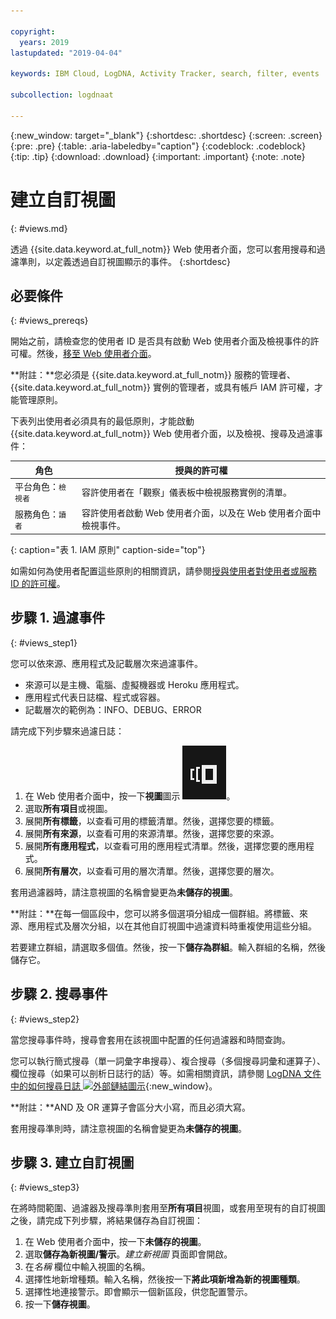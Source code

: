 ```yaml
---

copyright:
  years: 2019
lastupdated: "2019-04-04"

keywords: IBM Cloud, LogDNA, Activity Tracker, search, filter, events

subcollection: logdnaat

---
```


{:new_window: target="_blank"}
{:shortdesc: .shortdesc}
{:screen: .screen}
{:pre: .pre}
{:table: .aria-labeledby="caption"}
{:codeblock: .codeblock}
{:tip: .tip}
{:download: .download}
{:important: .important}
{:note: .note}


# 建立自訂視圖
{: #views.md}

透過 {{site.data.keyword.at_full_notm}} Web 使用者介面，您可以套用搜尋和過濾準則，以定義透過自訂視圖顯示的事件。
{:shortdesc}


## 必要條件
{: #views_prereqs}

開始之前，請檢查您的使用者 ID 是否具有啟動 Web 使用者介面及檢視事件的許可權。然後，[移至 Web 使用者介面](/docs/services/Activity-Tracker-with-LogDNA?topic=logdnaat-launch#launch)。

**附註：**您必須是 {{site.data.keyword.at_full_notm}} 服務的管理者、{{site.data.keyword.at_full_notm}} 實例的管理者，或具有帳戶 IAM 許可權，才能管理原則。

下表列出使用者必須具有的最低原則，才能啟動 {{site.data.keyword.at_full_notm}} Web 使用者介面，以及檢視、搜尋及過濾事件：

| 角色                      | 授與的許可權            |
|---------------------------|-------------------------------|  
| 平台角色：`檢視者`     | 容許使用者在「觀察」儀表板中檢視服務實例的清單。|
| 服務角色：`讀者`      | 容許使用者啟動 Web 使用者介面，以及在 Web 使用者介面中檢視事件。|
{: caption="表 1. IAM 原則" caption-side="top"} 

如需如何為使用者配置這些原則的相關資訊，請參閱[授與使用者對使用者或服務 ID 的許可權](/docs/services/Activity-Tracker-with-LogDNA?topic=logdnaat-iam_view_events#iam_view_events)。



## 步驟 1. 過濾事件
{: #views_step1}

您可以依來源、應用程式及記載層次來過濾事件。 

* 來源可以是主機、電腦、虛擬機器或 Heroku 應用程式。
* 應用程式代表日誌檔、程式或容器。
* 記載層次的範例為：INFO、DEBUG、ERROR

請完成下列步驟來過濾日誌：

1. 在 Web 使用者介面中，按一下**視圖**圖示 ![「配置」圖示](images/views.png "「配置」圖示")。
2. 選取**所有項目**或視圖。
3. 展開**所有標籤**，以查看可用的標籤清單。然後，選擇您要的標籤。
4. 展開**所有來源**，以查看可用的來源清單。然後，選擇您要的來源。
5. 展開**所有應用程式**，以查看可用的應用程式清單。然後，選擇您要的應用程式。
6. 展開**所有層次**，以查看可用的層次清單。然後，選擇您要的層次。

套用過濾器時，請注意視圖的名稱會變更為**未儲存的視圖**。

**附註：**在每一個區段中，您可以將多個選項分組成一個群組。將標籤、來源、應用程式及層次分組，以在其他自訂視圖中過濾資料時重複使用這些分組。

若要建立群組，請選取多個值。然後，按一下**儲存為群組**。輸入群組的名稱，然後儲存它。


## 步驟 2. 搜尋事件
{: #views_step2}

當您搜尋事件時，搜尋會套用在該視圖中配置的任何過濾器和時間查詢。

您可以執行簡式搜尋（單一詞彙字串搜尋）、複合搜尋（多個搜尋詞彙和運算子）、欄位搜尋（如果可以剖析日誌行的話）等。如需相關資訊，請參閱 [LogDNA 文件中的如何搜尋日誌 ![外部鏈結圖示](../../icons/launch-glyph.svg "外部鏈結圖示")](https://docs.logdna.com/docs/search){:new_window}。

**附註：**AND 及 OR 運算子會區分大小寫，而且必須大寫。

套用搜尋準則時，請注意視圖的名稱會變更為**未儲存的視圖**。



## 步驟 3. 建立自訂視圖
{: #views_step3}

在將時間範圍、過濾器及搜尋準則套用至**所有項目**視圖，或套用至現有的自訂視圖之後，請完成下列步驟，將結果儲存為自訂視圖：

1. 在 Web 使用者介面中，按一下**未儲存的視圖**。
2. 選取**儲存為新視圖/警示**。*建立新視圖* 頁面即會開啟。
3. 在*名稱* 欄位中輸入視圖的名稱。
4. 選擇性地新增種類。輸入名稱，然後按一下**將此項新增為新的視圖種類**。
5. 選擇性地連接警示。即會顯示一個新區段，供您配置警示。
6. 按一下**儲存視圖**。




